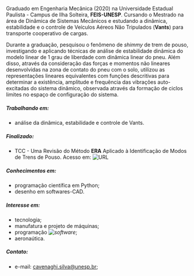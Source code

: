 Graduado em Engenharia Mecânica (2020) na  Universidade Estadual Paulista - Campus de Ilha Solteira, **FEIS-UNESP**.
Cursando o Mestrado na área de Dinâmica de Sistemas Mecânicos e estudando a dinâmica, estabilidade e o controle de Veículos Aéreos Não Tripulados (**Vants**) para transporte cooperativo de cargas. 

Durante a graduação, pesquisou o fenômeno de *shimmy* de trem de pouso, investigando e aplicando técnicas de análise de estabilidade dinâmica do modelo linear de 1 grau de liberdade com dinâmica linear do pneu. Além disso, através da consideração das forças e momentos não lineares desenvolvidas na zona de contato do pneu com o solo, utilizou as representações lineares equivalentes com funções descritivas para determinar a existência, amplitude e frequência das vibrações auto-excitadas do sistema dinâmico, observada através da formação de ciclos limites no espaço de configuração do sistema. 

##### Trabalhando em: 
  - análise da dinâmica, estabilidade e controle de Vants.
  
##### Finalizado:
  - TCC - Uma Revisão do Método **ERA** Aplicado à Identificação de Modos de Trens de Pouso. Acesso em: ![URL](https://github.com/rkavenaghi/ERA)
  
##### Conhecimentos em:
 - programação científica em Python;
 - desenho em softwares-CAD.
 
##### Interesse em:
 - tecnologia;
 - manufatura e projeto de máquinas;
 - programação *![software](https://github.com/rkavenaghi/MECOM)*;
 - aeronaútica. 

##### Contato: 
  - e-mail: cavenaghi.silva@unesp.br;
           
